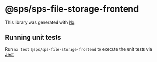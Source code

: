 # @sps/sps-file-storage-frontend

This library was generated with [Nx](https://nx.dev).

## Running unit tests

Run `nx test @sps/sps-file-storage-frontend` to execute the unit tests via [Jest](https://jestjs.io).
